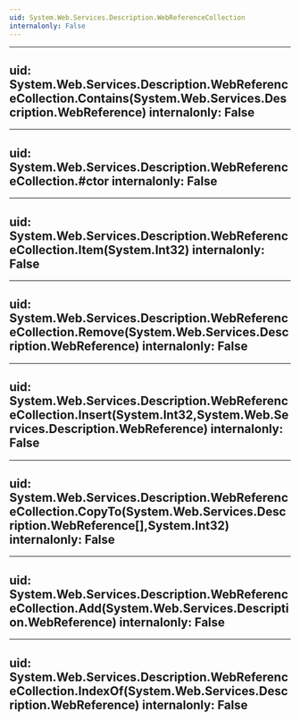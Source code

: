 ```yaml
---
uid: System.Web.Services.Description.WebReferenceCollection
internalonly: False
---
```


---
uid: System.Web.Services.Description.WebReferenceCollection.Contains(System.Web.Services.Description.WebReference)
internalonly: False
---

---
uid: System.Web.Services.Description.WebReferenceCollection.#ctor
internalonly: False
---

---
uid: System.Web.Services.Description.WebReferenceCollection.Item(System.Int32)
internalonly: False
---

---
uid: System.Web.Services.Description.WebReferenceCollection.Remove(System.Web.Services.Description.WebReference)
internalonly: False
---

---
uid: System.Web.Services.Description.WebReferenceCollection.Insert(System.Int32,System.Web.Services.Description.WebReference)
internalonly: False
---

---
uid: System.Web.Services.Description.WebReferenceCollection.CopyTo(System.Web.Services.Description.WebReference[],System.Int32)
internalonly: False
---

---
uid: System.Web.Services.Description.WebReferenceCollection.Add(System.Web.Services.Description.WebReference)
internalonly: False
---

---
uid: System.Web.Services.Description.WebReferenceCollection.IndexOf(System.Web.Services.Description.WebReference)
internalonly: False
---
